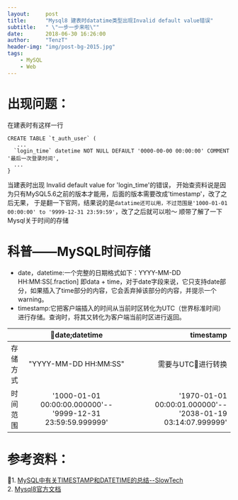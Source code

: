 ```yaml
---
layout:     post
title:      "Mysql8 建表时datatime类型出现Invalid default value错误"
subtitle:   " \"一步一步来啦\""
date:       2018-06-30 16:26:00
author:     "TenzT"
header-img: "img/post-bg-2015.jpg"
tags:
    - MySQL
    - Web
---
```


# 出现问题：
在建表时有这样一行
```
CREATE TABLE `t_auth_user` (
   ...
  `login_time` datetime NOT NULL DEFAULT '0000-00-00 00:00:00' COMMENT '最后一次登录时间',
  ...
}
```
当建表时出现 Invalid default value for 'login_time'的错误，
开始查资料说是因为只有MySQL5.6之前的版本才能用，后面的版本需要改成'timestamp'，改了之后无果，
于是翻一下官网，结果说的是`datatime还可以用，不过范围是'1000-01-01 00:00:00' to '9999-12-31 23:59:59'`，改了之后就可以啦～
顺带了解了一下Mysql关于时间的存储

# 科普——MySQL时间存储
- date，datetime:一个完整的日期格式如下：YYYY-MM-DD HH:MM:SS[.fraction] 即data + time，对于date字段来说，它只支持date部分，如果插入了time部分的内容，它会丢弃掉该部分的内容，并提示一个warning。
- timestamp:它把客户端插入的时间从当前时区转化为UTC（世界标准时间）进行存储。查询时，将其又转化为客户端当前时区进行返回。

|  |date;datetime|timestamp|
| - | :-: | -: | 
|存储方式|"YYYY-MM-DD HH:MM:SS"|需要与UTC进行转换|
|时间范围|'1000-01-01 00:00:00.000000'--'9999-12-31 23:59:59.999999' | '1970-01-01 00:00:01.000000'--'2038-01-19 03:14:07.999999' | 


# 参考资料：
1. <a href="https://www.cnblogs.com/ivictor/p/5028368.html">MySQL中有关TIMESTAMP和DATETIME的总结--SlowTech</a><br>
2. <a href="https://dev.mysql.com/doc/refman/8.0/en/datetime.html">Mysql8官方文档</a>